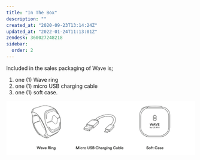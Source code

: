 ```yaml
---
title: "In The Box"
description: ""
created_at: "2020-09-23T13:14:24Z"
updated_at: "2022-01-24T11:13:01Z"
zendesk: 360027248218
sidebar:
  order: 2
---
```


Included in the sales packaging of Wave is;

1. one (1) Wave ring
2. one (1) micro USB charging cable
3. one (1) soft case.

![](/src/assets/images/article_360013653578_image_0.png)

